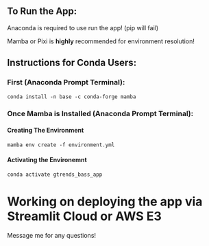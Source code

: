 ## To Run the App:

Anaconda is required to use run the app! (pip will fail)

Mamba or Pixi is **highly** recommended for environment resolution!


## Instructions for Conda Users:


### First (Anaconda Prompt Terminal):
    conda install -n base -c conda-forge mamba

### Once Mamba is Installed (Anaconda Prompt Terminal):

#### Creating The Environment
    mamba env create -f environment.yml

#### Activating the Environemnt
    conda activate gtrends_bass_app





# Working on deploying the app via Streamlit Cloud or AWS E3
Message me for any questions!
